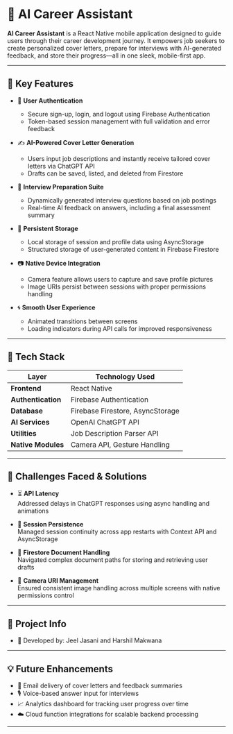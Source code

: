 # 🤖 AI Career Assistant

**AI Career Assistant** is a React Native mobile application designed to guide users through their career development journey. It empowers job seekers to create personalized cover letters, prepare for interviews with AI-generated feedback, and store their progress—all in one sleek, mobile-first app.

---

## 🚀 Key Features

- 🔐 **User Authentication**
  - Secure sign-up, login, and logout using Firebase Authentication
  - Token-based session management with full validation and error feedback

- ✍️ **AI-Powered Cover Letter Generation**
  - Users input job descriptions and instantly receive tailored cover letters via ChatGPT API
  - Drafts can be saved, listed, and deleted from Firestore

- 🎤 **Interview Preparation Suite**
  - Dynamically generated interview questions based on job postings
  - Real-time AI feedback on answers, including a final assessment summary

- 💾 **Persistent Storage**
  - Local storage of session and profile data using AsyncStorage
  - Structured storage of user-generated content in Firebase Firestore

- 📷 **Native Device Integration**
  - Camera feature allows users to capture and save profile pictures
  - Image URIs persist between sessions with proper permissions handling

- 🌀 **Smooth User Experience**
  - Animated transitions between screens
  - Loading indicators during API calls for improved responsiveness

---

## 📱 Tech Stack

| Layer              | Technology Used                  |
|--------------------|----------------------------------|
| **Frontend**       | React Native                     |
| **Authentication** | Firebase Authentication          |
| **Database**       | Firebase Firestore, AsyncStorage |
| **AI Services**    | OpenAI ChatGPT API               |
| **Utilities**      | Job Description Parser API       |
| **Native Modules** | Camera API, Gesture Handling     |

---
## 🧪 Challenges Faced & Solutions

- ⏳ **API Latency**  
  Addressed delays in ChatGPT responses using async handling and animations

- 🔐 **Session Persistence**  
  Managed session continuity across app restarts with Context API and AsyncStorage

- 📄 **Firestore Document Handling**  
  Navigated complex document paths for storing and retrieving user drafts

- 📸 **Camera URI Management**  
  Ensured consistent image handling across multiple screens with native permissions control

---

## 📎 Project Info

- 📍 Developed by: Jeel Jasani and Harshil Makwana  
---

## 💡 Future Enhancements

- 📧 Email delivery of cover letters and feedback summaries  
- 🎙️ Voice-based answer input for interviews  
- 📈 Analytics dashboard for tracking user progress over time  
- ☁️ Cloud function integrations for scalable backend processing

---
